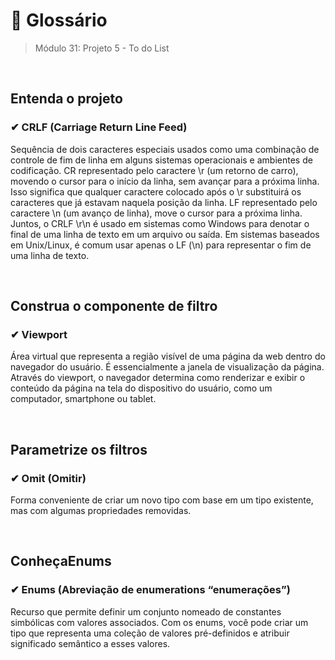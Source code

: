 # 📌 Glossário
> Módulo 31: Projeto 5 - To do List

<br>

## Entenda o projeto
### ✔ CRLF (Carriage Return Line Feed)
Sequência de dois caracteres especiais usados como uma combinação de controle de fim de linha em alguns sistemas operacionais e ambientes de codificação. CR representado pelo caractere \r (um retorno de carro), movendo o cursor para o início da linha, sem avançar para a próxima linha. Isso significa que qualquer caractere colocado após o \r substituirá os caracteres que já estavam naquela posição da linha. LF representado pelo caractere \n (um avanço de linha), move o cursor para a próxima linha. Juntos, o CRLF \r\n é usado em sistemas como Windows para denotar o final de uma linha de texto em um arquivo ou saída. Em sistemas baseados em Unix/Linux, é comum usar apenas o LF (\n) para representar o fim de uma linha de texto.

<br>

## Construa o componente de filtro
### ✔ Viewport
Área virtual que representa a região visível de uma página da web dentro do navegador do usuário. É essencialmente a janela de visualização da página. Através do viewport, o navegador determina como renderizar e exibir o conteúdo da página na tela do dispositivo do usuário, como um computador, smartphone ou tablet.

<br>

## Parametrize os filtros
### ✔ Omit (Omitir)
Forma conveniente de criar um novo tipo com base em um tipo existente, mas com algumas propriedades removidas. 

<br>

## ConheçaEnums
### ✔ Enums (Abreviação de enumerations “enumerações”) 
Recurso que permite definir um conjunto nomeado de constantes simbólicas com valores associados. Com os enums, você pode criar um tipo que representa uma coleção de valores pré-definidos e atribuir significado semântico a esses valores.
